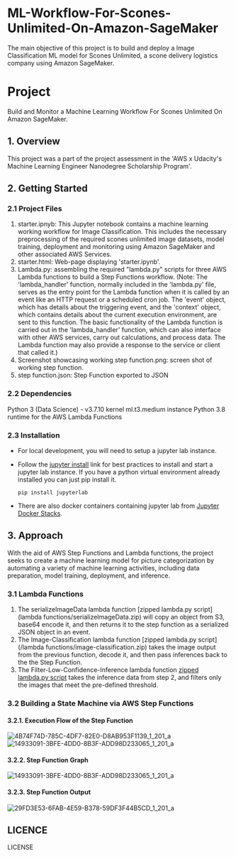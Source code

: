 # ML-Workflow-For-Scones-Unlimited-On-Amazon-SageMaker
The main objective of this project is to build and deploy a Image Classification ML model for Scones Unlimited, a scone delivery logistics company using Amazon SageMaker.

# Project
Build and Monitor a Machine Learning Workflow For Scones Unlimited On Amazon SageMaker.

## 1. Overview
This project was a part of the project assessment in the 'AWS x Udacity's Machine Learning Engineer Nanodegree Scholarship Program'.

## 2. Getting Started
### 2.1 Project Files

1. starter.ipnyb: This Jupyter notebook contains a machine learning working workflow for Image Classification. This includes the necessary preprocessing of the required scones unlimited image datasets, model training, deployment and monitoring using Amazon SageMaker and other associated AWS Services.
2. starter.html: Web-page displaying 'starter.ipynb'.
3. Lambda.py: assembling the required "lambda.py" scripts for three AWS Lambda functions to build a Step Functions workflow. (Note: The 'lambda_handler' function, normally included in the 'lambda.py' file, serves as the entry point for the Lambda function when it is called by an event like an HTTP request or a scheduled cron job. The 'event' object, which has details about the triggering event, and the 'context' object, which contains details about the current execution environment, are sent to this function. The basic functionality of the Lambda function is carried out in the 'lambda_handler' function, which can also interface with other AWS services, carry out calculations, and process data. The Lambda function may also provide a response to the service or client that called it.)
4. Screenshot showcasing working step function.png: screen shot of working step function.
5. step function.json: Step Function exported to JSON

### 2.2 Dependencies
Python 3 (Data Science) - v3.7.10 kernel
ml.t3.medium instance
Python 3.8 runtime for the AWS Lambda Functions

### 2.3 Installation
- For local development, you will need to setup a jupyter lab instance.

+ Follow the [jupyter install](https://jupyter.org/install.html) link for best practices to install and start a jupyter lab instance.
If you have a python virtual environment already installed you can just pip install it.

  ```
  pip install jupyterlab
  ```

* There are also docker containers containing jupyter lab from [Jupyter Docker Stacks](https://jupyter-docker-stacks.readthedocs.io/en/latest/index.html).

## 3. Approach
With the aid of AWS Step Functions and Lambda functions, the project seeks to create a machine learning model for picture categorization by automating a variety of machine learning activities, including data preparation, model training, deployment, and inference.

### 3.1 Lambda Functions
1. The serializeImageData lambda function [zipped lambda.py script](lambda functions/serializeImageData.zip) will copy an object from S3, base64 encode it, and then returns it to the step function as a serialized JSON object in an event.
2. The Image-Classification lambda function [zipped lambda.py script](/lambda functions/image-classification.zip) takes the image output from the previous function, decode it, and then pass inferences back to the the Step Function.
3. The Filter-Low-Confidence-Inference lambda function [zipped lambda.py script]((https://github.com/AdedejiAdewole/ML-Workflow-For-Scones-Unlimited-On-Amazon-SageMaker/blob/main/lambda%20functions/filter-low-confidence.zip)) takes the inference data from step 2, and filters only the images that meet the pre-defined threshold.

### 3.2 Building a State Machine via AWS Step Functions

#### 3.2.1. Execution Flow of the Step Function

![4B74F74D-785C-4DF7-82E0-D8AB953F1139_1_201_a](https://github.com/AdedejiAdewole/ML-Workflow-For-Scones-Unlimited-On-Amazon-SageMaker/assets/50617984/2be3d93a-f588-49c5-9660-92ab795224f6)![14933091-3BFE-4DD0-8B3F-ADD98D233065_1_201_a](https://github.com/AdedejiAdewole/ML-Workflow-For-Scones-Unlimited-On-Amazon-SageMaker/assets/50617984/bc10cb3c-c861-4aa1-85a7-7d760106d552)


#### 3.2.2. Step Function Graph

![14933091-3BFE-4DD0-8B3F-ADD98D233065_1_201_a](https://github.com/AdedejiAdewole/ML-Workflow-For-Scones-Unlimited-On-Amazon-SageMaker/assets/50617984/d75e71b7-65b8-4662-8347-67f94ece0611)


#### 3.2.3. Step Function Output


![29FD3E53-6FAB-4E59-B378-59DF3F44B5CD_1_201_a](https://github.com/AdedejiAdewole/ML-Workflow-For-Scones-Unlimited-On-Amazon-SageMaker/assets/50617984/b43c4892-1b31-4a99-8d21-4b976a76429b)

## LICENCE
LICENSE








